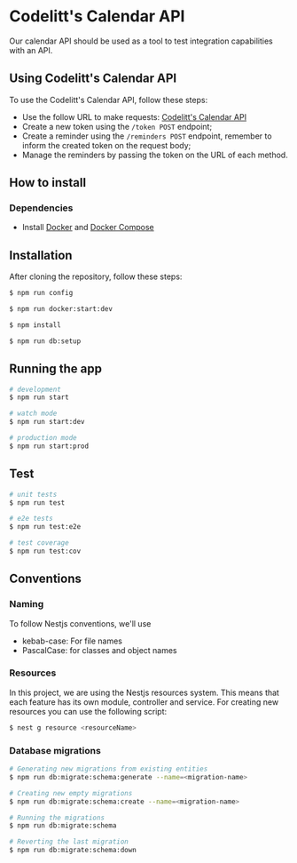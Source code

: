 # Codelitt's Calendar API

Our calendar API should be used as a tool to test integration capabilities with an API.

## Using Codelitt's Calendar API

To use the Codelitt's Calendar API, follow these steps:

- Use the follow URL to make requests: [Codelitt's Calendar API](http://localhost:3001/swagger/#/)
- Create a new token using the `/token POST` endpoint;
- Create a reminder using the `/reminders POST` endpoint, remember to inform the created token on the request body;
- Manage the reminders by passing the token on the URL of each method.

## How to install

### Dependencies

- Install [Docker](https://www.docker.com/) and [Docker Compose](https://docs.docker.com/compose/)

## Installation

After cloning the repository, follow these steps:

```bash
$ npm run config

$ npm run docker:start:dev

$ npm install

$ npm run db:setup
```

## Running the app

```bash
# development
$ npm run start

# watch mode
$ npm run start:dev

# production mode
$ npm run start:prod
```

## Test

```bash
# unit tests
$ npm run test

# e2e tests
$ npm run test:e2e

# test coverage
$ npm run test:cov
```

## Conventions

### Naming

To follow Nestjs conventions, we'll use

- kebab-case: For file names
- PascalCase: for classes and object names

### Resources

In this project, we are using the Nestjs resources system. This means that each feature has its own module, controller and service.
For creating new resources you can use the following script:

```bash
$ nest g resource <resourceName>
```

### Database migrations

```bash
# Generating new migrations from existing entities
$ npm run db:migrate:schema:generate --name=<migration-name>

# Creating new empty migrations
$ npm run db:migrate:schema:create --name=<migration-name>

# Running the migrations
$ npm run db:migrate:schema

# Reverting the last migration
$ npm run db:migrate:schema:down
```
